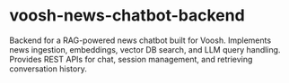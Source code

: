 # voosh-news-chatbot-backend
Backend for a RAG-powered news chatbot built for Voosh. Implements news ingestion, embeddings, vector DB search, and LLM query handling. Provides REST APIs for chat, session management, and retrieving conversation history.

